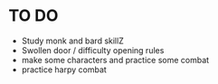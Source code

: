 # TO DO

* Study monk and bard skillZ
* Swollen door / difficulty opening rules
* make some characters and practice some combat
* practice harpy combat